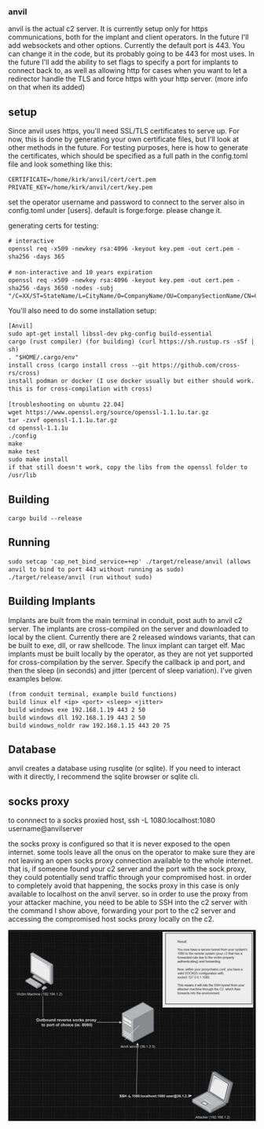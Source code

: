### anvil

anvil is the actual c2 server. It is currently setup only for https communications, both for the implant and client operators. In the future I'll add websockets and other options. Currently the default port is 443. You can change it in the code, but its probably going to be 443 for most uses. In the future I'll add the ability to set flags to specify a port for implants to connect back to, as well as allowing http for cases when you want to let a redirector handle the TLS and force https with your http server. (more info on that when its added)
## setup

Since anvil uses https, you'll need SSL/TLS certificates to serve up. For now, this is done by generating your own certificate files, but I'll look at other methods in the future. For testing purposes, here is how to generate the certificates, which should be specified as a full path in the config.toml file and look something like this:

```
CERTIFICATE=/home/kirk/anvil/cert/cert.pem
PRIVATE_KEY=/home/kirk/anvil/cert/key.pem
```

set the operator username and password to connect to the server also in config.toml under [users]. default is forge:forge. please change it.

generating certs for testing:

```
# interactive
openssl req -x509 -newkey rsa:4096 -keyout key.pem -out cert.pem -sha256 -days 365

# non-interactive and 10 years expiration
openssl req -x509 -newkey rsa:4096 -keyout key.pem -out cert.pem -sha256 -days 3650 -nodes -subj "/C=XX/ST=StateName/L=CityName/O=CompanyName/OU=CompanySectionName/CN=CommonNameOrHostname"
```

You'll also need to do some installation setup:

```
[Anvil]
sudo apt-get install libssl-dev pkg-config build-essential
cargo (rust compiler) (for building) (curl https://sh.rustup.rs -sSf | sh)
. "$HOME/.cargo/env"
install cross (cargo install cross --git https://github.com/cross-rs/cross)
install podman or docker (I use docker usually but either should work. this is for cross-compilation with cross)

[troubleshooting on ubuntu 22.04]
wget https://www.openssl.org/source/openssl-1.1.1u.tar.gz
tar -zxvf openssl-1.1.1u.tar.gz
cd openssl-1.1.1u
./config
make
make test
sudo make install
if that still doesn't work, copy the libs from the openssl folder to /usr/lib
```

## Building

```
cargo build --release
```

## Running

```
sudo setcap 'cap_net_bind_service=+ep' ./target/release/anvil (allows anvil to bind to port 443 without running as sudo)
./target/release/anvil (run without sudo)
```

## Building Implants

Implants are built from the main terminal in conduit, post auth to anvil c2 server. The implants are cross-compiled on the server and downloaded to local by the client. Currently there are 2 released windows variants, that can be built to exe, dll, or raw shellcode. The linux implant can target elf. Mac implants must be built locally by the operator, as they are not yet supported for cross-compilation by the server. Specify the callback ip and port, and then the sleep (in seconds) and jitter (percent of sleep variation). I've given examples below.

```
(from conduit terminal, example build functions)
build linux elf <ip> <port> <sleep> <jitter>
build windows exe 192.168.1.19 443 2 50
build windows dll 192.168.1.19 443 2 50
build windows_noldr raw 192.168.1.15 443 20 75
```

## Database

anvil creates a database using rusqlite (or sqlite). If you need to interact with it directly, I recommend the sqlite browser or sqlite cli.

## socks proxy

to connnect to a socks proxied host, ssh -L 1080:localhost:1080 username@anvilserver

the socks proxy is configured so that it is never exposed to the open internet. some tools leave all the onus on the operator to make sure they are not leaving an open socks proxy connection available to the whole internet. that is, if someone found your c2 server and the port with the sock proxy, they could potentially send traffic through your compromised host. in order to completely avoid that happening, the socks proxy in this case is only available to localhost on the anvil server. so in order to use the proxy from your attacker machine, you need to be able to SSH into the c2 server with the command I show above, forwarding your port to the c2 server and accessing the compromised host socks proxy locally on the c2.

![](socks.jpeg)
